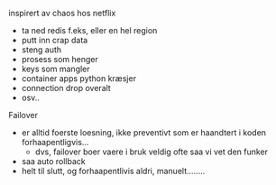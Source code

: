 inspirert av chaos hos netflix
- ta ned redis f.eks, eller en hel region
- putt inn crap data
- steng auth
- prosess som henger
- keys som mangler
- container apps python kræsjer
- connection drop overalt
- osv..

Failover
- er alltid foerste loesning, ikke preventivt som er haandtert i koden forhaapentligvis...
  - dvs, failover boer vaere i bruk veldig ofte saa vi vet den funker
- saa auto rollback
- helt til slutt, og forhaapentlivis aldri, manuelt........
